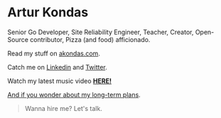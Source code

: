 # Artur Kondas

Senior Go Developer, Site Reliability Engineer, Teacher, Creator, Open-Source contributor, Pizza (and food) afficionado.

Read my stuff on [akondas.com](https://akondas.com).

Catch me on [Linkedin](https://www.linkedin.com/in/arturkondas/) and [Twitter](https://twitter.com/arturkondas).

Watch my latest music video **[HERE!](https://bit.ly/enae-system)**

[And if you wonder about my long-term plans](https://github.com/docker/cli/issues/267#issuecomment-695149477).

> Wanna hire me? Let's talk.
